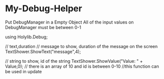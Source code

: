 # My-Debug-Helper

Put DebugManager in a Empty Object
All of the input values on DebugManager must be between 0-1

using Holylib.Debug;

// text,duration
// message to show, duration of the message on the screen
 TextShower.ShowText("message",4);
 
 // string to show, id of the string
 TextShower.ShowValue("Value: " + Value,0);
 // there is an array of 10 and id is between 0-10
 //this function can be used in update
